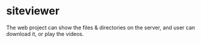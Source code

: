 # siteviewer
The web project can show the files &amp; directories on the server, and user can download it, or play the videos.
